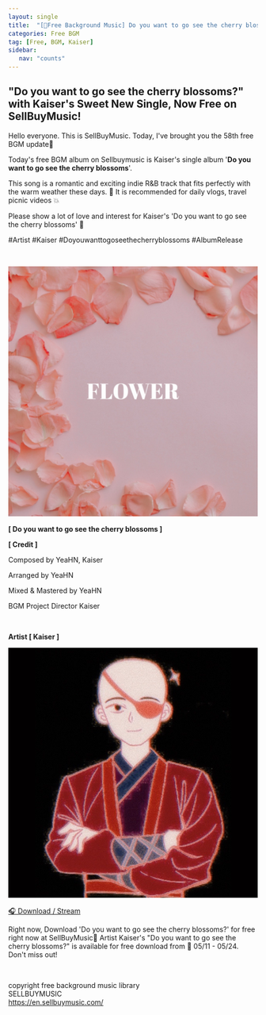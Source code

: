 ```yaml
---
layout: single
title:  "[🎵Free Background Music] Do you want to go see the cherry blossoms? - Kaiser"
categories: Free BGM
tag: [Free, BGM, Kaiser]
sidebar:
   nav: "counts"
---
```

<h2>"Do you want to go see the cherry blossoms?" with Kaiser's Sweet New Single, Now Free on SellBuyMusic!</h2>
<p>Hello everyone. This is SellBuyMusic. Today, I've brought you the 58th free BGM update🙌</p>
<p>Today's free BGM album on Sellbuymusic is Kaiser's single album '<strong>Do you want to go see the cherry blossoms</strong>'.</p>
<p>This song is a romantic and exciting indie R&amp;B track that fits perfectly with the warm weather these days. 🌸 It is recommended for daily vlogs, travel picnic videos 💥</p>
<p>Please show a lot of love and interest for Kaiser's 'Do you want to go see the cherry blossoms' 🌟</p>
<p>#Artist #Kaiser #Doyouwanttogoseethecherryblossoms #AlbumRelease</p><p><br /></p>
<p><img src="/images/2023-05-16-FreeKaiser/Album%20Cover%20-%20Do%20you%20want%20to%20go%20see%20the%20cherry%20blossoms%20-%20Kaiser.jpg" alt="[image1] Album Cover - Do you want to go see the cherry blossoms - Kaiser"></p>
<p><strong>[ Do you want to go see the cherry blossoms ]</strong></p>
<p><strong>[ Credit ]</strong></p>
<p>Composed by YeaHN, Kaiser</p>
<p>Arranged by YeaHN</p>
<p>Mixed &amp; Mastered by YeaHN</p>
<p>BGM Project Director Kaiser</p><p><br /></p>
<p><strong>Artist [ Kaiser ]</strong></p>
<p><img src="images/2023-05-16-FreeKaiser/Kaiser%20-%20Sellbuymusic%20Artist.png" alt="[image 2] Kaiser - Sellbuymusic Artist"></p>
<p><a href="https://en.sellbuymusic.com/musicDetail/25002">🎧 Download / Stream</a></p>
<p>Right now, Download 'Do you want to go see the cherry blossoms?' for free right now at SellBuyMusic🤎
Artist Kaiser's "Do you want to go see the cherry blossoms?" is available for free download
from 📁 05/11 - 05/24.
Don't miss out!</p><p><br /></p>
<p>copyright free background music library<br />SELLBUYMUSIC<br /><a href="https://en.sellbuymusic.com/">https://en.sellbuymusic.com/</a></p>